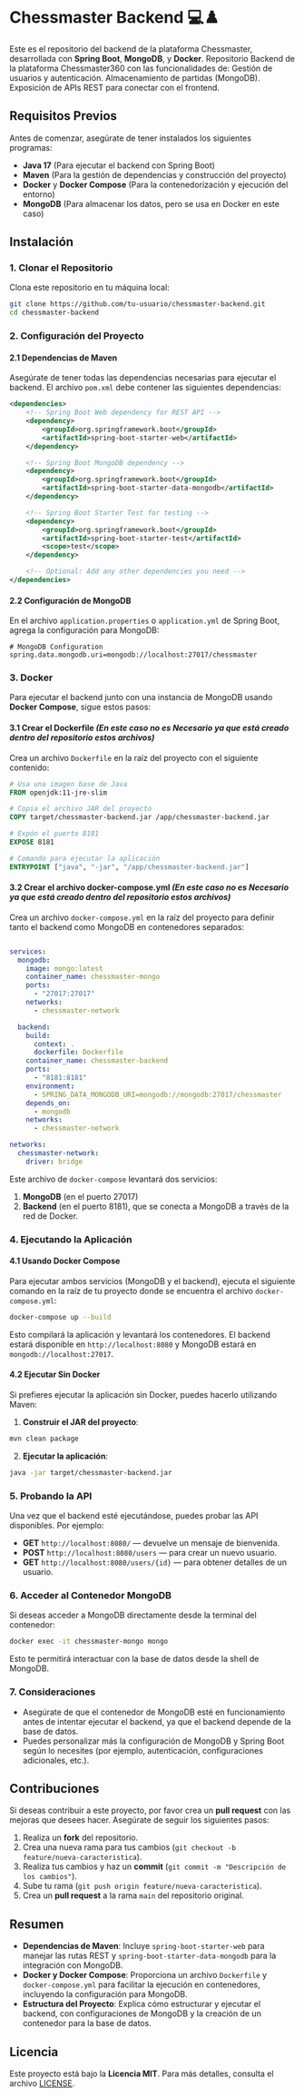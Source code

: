 # Chessmaster Backend 💻♟️

Este es el repositorio del backend de la plataforma Chessmaster, desarrollada con **Spring Boot**, **MongoDB**, y **Docker**.
Repositorio Backend de la plataforma Chessmaster360 con las funcionalidades de: Gestión de usuarios y autenticación. Almacenamiento de partidas (MongoDB). Exposición de APIs REST para conectar con el frontend.

## Requisitos Previos

Antes de comenzar, asegúrate de tener instalados los siguientes programas:

- **Java 17** (Para ejecutar el backend con Spring Boot)
- **Maven** (Para la gestión de dependencias y construcción del proyecto)
- **Docker** y **Docker Compose** (Para la contenedorización y ejecución del entorno)
- **MongoDB** (Para almacenar los datos, pero se usa en Docker en este caso)

## Instalación

### 1. Clonar el Repositorio

Clona este repositorio en tu máquina local:

```bash
git clone https://github.com/tu-usuario/chessmaster-backend.git
cd chessmaster-backend
```

### 2. Configuración del Proyecto

#### 2.1 Dependencias de Maven

Asegúrate de tener todas las dependencias necesarias para ejecutar el backend. El archivo `pom.xml` debe contener las siguientes dependencias:

```xml
<dependencies>
    <!-- Spring Boot Web dependency for REST API -->
    <dependency>
        <groupId>org.springframework.boot</groupId>
        <artifactId>spring-boot-starter-web</artifactId>
    </dependency>

    <!-- Spring Boot MongoDB dependency -->
    <dependency>
        <groupId>org.springframework.boot</groupId>
        <artifactId>spring-boot-starter-data-mongodb</artifactId>
    </dependency>

    <!-- Spring Boot Starter Test for testing -->
    <dependency>
        <groupId>org.springframework.boot</groupId>
        <artifactId>spring-boot-starter-test</artifactId>
        <scope>test</scope>
    </dependency>

    <!-- Optional: Add any other dependencies you need -->
</dependencies>
```

#### 2.2 Configuración de MongoDB

En el archivo `application.properties` o `application.yml` de Spring Boot, agrega la configuración para MongoDB:

```properties
# MongoDB Configuration
spring.data.mongodb.uri=mongodb://localhost:27017/chessmaster
```

### 3. Docker

Para ejecutar el backend junto con una instancia de MongoDB usando **Docker Compose**, sigue estos pasos: 

#### 3.1 Crear el Dockerfile ***(En este caso no es Necesario ya que está creado dentro del repositorio estos archivos)***

Crea un archivo `Dockerfile` en la raíz del proyecto con el siguiente contenido:

```Dockerfile
# Usa una imagen base de Java
FROM openjdk:11-jre-slim

# Copia el archivo JAR del proyecto
COPY target/chessmaster-backend.jar /app/chessmaster-backend.jar

# Expón el puerto 8181
EXPOSE 8181

# Comando para ejecutar la aplicación
ENTRYPOINT ["java", "-jar", "/app/chessmaster-backend.jar"]
```

#### 3.2 Crear el archivo docker-compose.yml ***(En este caso no es Necesario ya que está creado dentro del repositorio estos archivos)***

Crea un archivo `docker-compose.yml` en la raíz del proyecto para definir tanto el backend como MongoDB en contenedores separados:

```yaml

services:
  mongodb:
    image: mongo:latest
    container_name: chessmaster-mongo
    ports:
      - "27017:27017"
    networks:
      - chessmaster-network

  backend:
    build:
      context: .
      dockerfile: Dockerfile
    container_name: chessmaster-backend
    ports:
      - "8181:8181"
    environment:
      - SPRING_DATA_MONGODB_URI=mongodb://mongodb:27017/chessmaster
    depends_on:
      - mongodb
    networks:
      - chessmaster-network

networks:
  chessmaster-network:
    driver: bridge
```

Este archivo de `docker-compose` levantará dos servicios:

1. **MongoDB** (en el puerto 27017)
2. **Backend** (en el puerto 8181), que se conecta a MongoDB a través de la red de Docker.

### 4. Ejecutando la Aplicación

#### 4.1 Usando Docker Compose

Para ejecutar ambos servicios (MongoDB y el backend), ejecuta el siguiente comando en la raíz de tu proyecto donde se encuentra el archivo `docker-compose.yml`:

```bash
docker-compose up --build
```

Esto compilará la aplicación y levantará los contenedores. El backend estará disponible en `http://localhost:8080` y MongoDB estará en `mongodb://localhost:27017`.

#### 4.2 Ejecutar Sin Docker

Si prefieres ejecutar la aplicación sin Docker, puedes hacerlo utilizando Maven:

1. **Construir el JAR del proyecto**:

```bash
mvn clean package
```

2. **Ejecutar la aplicación**:

```bash
java -jar target/chessmaster-backend.jar
```

### 5. Probando la API

Una vez que el backend esté ejecutándose, puedes probar las API disponibles. Por ejemplo:

- **GET** `http://localhost:8080/` — devuelve un mensaje de bienvenida.
- **POST** `http://localhost:8080/users` — para crear un nuevo usuario.
- **GET** `http://localhost:8080/users/{id}` — para obtener detalles de un usuario.

### 6. Acceder al Contenedor MongoDB

Si deseas acceder a MongoDB directamente desde la terminal del contenedor:

```bash
docker exec -it chessmaster-mongo mongo
```

Esto te permitirá interactuar con la base de datos desde la shell de MongoDB.

### 7. Consideraciones

- Asegúrate de que el contenedor de MongoDB esté en funcionamiento antes de intentar ejecutar el backend, ya que el backend depende de la base de datos.
- Puedes personalizar más la configuración de MongoDB y Spring Boot según lo necesites (por ejemplo, autenticación, configuraciones adicionales, etc.).

## Contribuciones

Si deseas contribuir a este proyecto, por favor crea un **pull request** con las mejoras que desees hacer. Asegúrate de seguir los siguientes pasos:

1. Realiza un **fork** del repositorio.
2. Crea una nueva rama para tus cambios (`git checkout -b feature/nueva-caracteristica`).
3. Realiza tus cambios y haz un **commit** (`git commit -m "Descripción de los cambios"`).
4. Sube tu rama (`git push origin feature/nueva-caracteristica`).
5. Crea un **pull request** a la rama `main` del repositorio original.

## Resumen

- **Dependencias de Maven**: Incluye `spring-boot-starter-web` para manejar las rutas REST y `spring-boot-starter-data-mongodb` para la integración con MongoDB.
- **Docker y Docker Compose**: Proporciona un archivo `Dockerfile` y `docker-compose.yml` para facilitar la ejecución en contenedores, incluyendo la configuración para MongoDB.
- **Estructura del Proyecto**: Explica cómo estructurar y ejecutar el backend, con configuraciones de MongoDB y la creación de un contenedor para la base de datos.

## Licencia

Este proyecto está bajo la **Licencia MIT**. Para más detalles, consulta el archivo [LICENSE](LICENSE).
  
